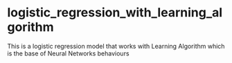 # logistic_regression_with_learning_algorithm
This is a logistic regression model that works with Learning Algorithm which is the base of Neural Networks behaviours
